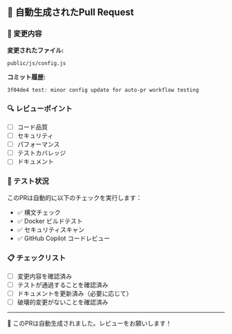 ## 🤖 自動生成されたPull Request

### 📝 変更内容
**変更されたファイル:**
```
public/js/config.js
```

**コミット履歴:**
```
3f04de4 test: minor config update for auto-pr workflow testing
```

### 🔍 レビューポイント
- [ ] コード品質
- [ ] セキュリティ
- [ ] パフォーマンス
- [ ] テストカバレッジ
- [ ] ドキュメント

### 🚀 テスト状況
このPRは自動的に以下のチェックを実行します：
- ✅ 構文チェック
- ✅ Docker ビルドテスト
- ✅ セキュリティスキャン
- ✅ GitHub Copilot コードレビュー

### 📋 チェックリスト
- [ ] 変更内容を確認済み
- [ ] テストが通過することを確認済み
- [ ] ドキュメントを更新済み（必要に応じて）
- [ ] 破壊的変更がないことを確認済み

---
🤖 このPRは自動生成されました。レビューをお願いします！
